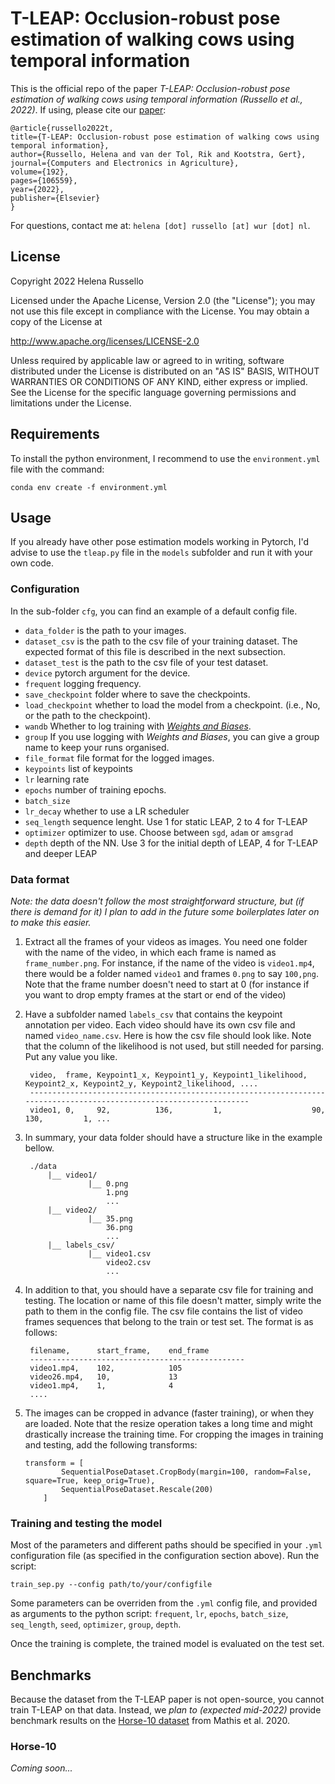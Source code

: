 # T-LEAP: Occlusion-robust pose estimation of walking cows using temporal information

This is the official repo of the paper *T-LEAP: Occlusion-robust pose estimation of walking cows using temporal 
information (Russello et al., 2022)*. If using, please cite our [paper](https://doi.org/10.1016/j.compag.2021.106559):

    @article{russello2022t,
    title={T-LEAP: Occlusion-robust pose estimation of walking cows using temporal information},
    author={Russello, Helena and van der Tol, Rik and Kootstra, Gert},
    journal={Computers and Electronics in Agriculture},
    volume={192},
    pages={106559},
    year={2022},
    publisher={Elsevier}
    }

For questions, contact me at: `helena [dot] russello [at] wur [dot] nl`.

## License

Copyright 2022 Helena Russello

Licensed under the Apache License, Version 2.0 (the "License");
you may not use this file except in compliance with the License.
You may obtain a copy of the License at

   http://www.apache.org/licenses/LICENSE-2.0

Unless required by applicable law or agreed to in writing, software
distributed under the License is distributed on an "AS IS" BASIS,
WITHOUT WARRANTIES OR CONDITIONS OF ANY KIND, either express or implied.
See the License for the specific language governing permissions and
limitations under the License.

## Requirements

To install the python environment, I recommend to use the `environment.yml` file with the command:
    
    conda env create -f environment.yml 


## Usage

If you already have other pose estimation models working in Pytorch, I'd advise to use the `tleap.py` 
file in the `models` subfolder and run it with your own code.

### Configuration

In the sub-folder `cfg`, you can find an example of a default config file.
  * `data_folder` is the path to your images.
  * `dataset_csv` is the path to the csv file of your training dataset. The expected format of this file is described in the next subsection.
  * `dataset_test` is the path to the csv file of your test dataset.
  * `device` pytorch argument for the device.
  * `frequent` logging frequency.
  * `save_checkpoint` folder where to save the checkpoints.
  * `load_checkpoint` whether to load the model from a checkpoint. (i.e., No, or the path to the checkpoint).
  * `wandb` Whether to log training with [*Weights and Biases*](https://wandb.ai/).
  * `group` If you use logging with *Weights and Biases*, you can give a group name to keep your runs organised.
  * `file_format` file format for the logged images.
  * `keypoints` list of keypoints
  * `lr` learning rate
  * `epochs` number of training epochs.
  * `batch_size` 
  * `lr_decay` whether to use a LR scheduler
  * `seq_length` sequence lenght. Use 1 for static LEAP, 2 to 4 for T-LEAP
  * `optimizer` optimizer to use. Choose between `sgd`, `adam` or `amsgrad`
  * `depth` depth of the NN. Use 3 for the initial depth of LEAP, 4 for T-LEAP and deeper LEAP 
### Data format
*Note: the data doesn't follow the most straightforward structure, but (if there is demand for it) I plan to add in the future some boilerplates later on to make this easier.*


1) Extract all the frames of your videos as images. You need one folder with the name of the video, 
in which each frame is named as `frame_number.png`. For instance, if the name of the video is `video1.mp4`, 
there would be a folder named `video1` and frames `0.png` to say `100,png`. Note that the frame number doesn't need 
to start at 0 (for instance if you want to drop empty frames at the start or end of the video)
2) Have a subfolder named `labels_csv` that contains the keypoint annotation per video. Each video should have its own
csv file and named `video_name.csv`. Here is how the csv file should look like. Note that the column of the likelihood 
is not used, but still needed for parsing. Put any value you like.

        video,  frame, Keypoint1_x, Keypoint1_y, Keypoint1_likelihood, Keypoint2_x, Keypoint2_y, Keypoint2_likelihood, ....
        --------------------------------------------------------------------------------------------------------------------
        video1, 0,     92,          136,         1,                    90,          130,         1, ...

3) In summary, your data folder should have a structure like in the example bellow. 
  
        ./data
            |__ video1/ 
                     |__ 0.png
                         1.png
                         ...
            |__ video2/ 
                     |__ 35.png
                         36.png
                         ...                 
            |__ labels_csv/ 
                     |__ video1.csv
                         video2.csv
                         ...   
    
4) In addition to that, you should have a separate csv file for training and testing. The location or name of this file doesn't matter, simply write the path to them in the config file.
The csv file contains the list of video frames sequences that belong to the train or test set. The format is as follows:

        filename,      start_frame,    end_frame
        ------------------------------------------------
        video1.mp4,    102,            105
        video26.mp4,   10,             13
        video1.mp4,    1,              4   
        ....

5) The images can be cropped in advance (faster training), or when they are loaded. Note that the resize operation 
takes a long time and might drastically increase the training time. 
For cropping the images in training and testing, add the following transforms:

       transform = [
               SequentialPoseDataset.CropBody(margin=100, random=False, square=True, keep_orig=True),
               SequentialPoseDataset.Rescale(200)
           ]

### Training and testing the model

Most of the parameters and different paths should be specified in your `.yml` configuration file (as specified in the configuration section above).
Run the script:

    train_sep.py --config path/to/your/configfile


Some parameters can be overriden from the `.yml` config file, and provided as arguments to the 
python script: `frequent`, `lr`, `epochs`, `batch_size`, `seq_length`, `seed`, `optimizer`, `group`, `depth`.

Once the training is complete, the trained model is evaluated on the test set.

## Benchmarks

Because the dataset from the T-LEAP paper is not open-source, you cannot train T-LEAP on that data.
Instead, we *plan to (expected mid-2022)* provide benchmark results on the 
[Horse-10 dataset](http://www.mackenziemathislab.org/horse10) from Mathis et al. 2020. 

### Horse-10

*Coming soon...*